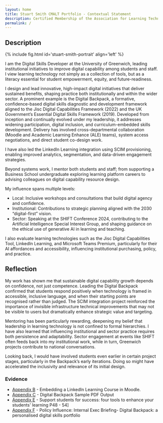 ```yaml
---
layout: home
title: Stuart Smith CMALT Portfolio - Contextual Statement
description: Certified Membership of the Association for Learning Technology (CMALT) portfolio of Stuart Smith, MSc, BA (Hons).
permalink: /
---
```


## Description

{% include fig.html id='stuart-smith-portrait' align='left' %}

I am the Digital Skills Developer at the University of Greenwich, leading institutional initiatives to improve digital capability among students and staff. I view learning technology not simply as a collection of tools, but as a literacy essential for student empowerment, equity, and future-readiness.

I design and lead innovative, high-impact digital initiatives that deliver sustained benefits, shaping practice both institutionally and within the wider sector. A prominent example is the Digital Backpack, a formative, confidence-based digital skills diagnostic and development framework aligned to the Jisc Digital Capabilities Framework (2022) and the UK Government’s Essential Digital Skills Framework (2019). Developed from inception and continually evolved under my leadership, it addresses widening participation, digital inclusion, and curriculum-embedded skills development. Delivery has involved cross-departmental collaboration (Moodle and Academic Learning Enhance (ALE) teams), system access negotiations, and direct student co-design work.

I have also led the LinkedIn Learning integration using SCIM provisioning, enabling improved analytics, segmentation, and data-driven engagement strategies.

Beyond systems work, I mentor both students and staff; from supporting a Business School undergraduate exploring learning platform careers to advising colleagues on digital capability resource design.

My influence spans multiple levels:

- Local: Inclusive workshops and consultations that build digital agency and confidence.
- Institutional: Contributions to strategic planning aligned with the 2030 “digital-first” vision.
- Sector: Speaking at the SHIFT Conference 2024, contributing to the Artificial Intelligence Special Interest Group, and shaping guidance on the ethical use of generative AI in learning and teaching.

I also evaluate learning technologies such as the Jisc Digital Capabilities Tool, LinkedIn Learning, and Microsoft Teams Premium, particularly for their AI affordances and accessibility, influencing institutional purchasing, policy, and practice.

## Reflection

My work has shown me that sustainable digital capability growth depends on confidence, not just competence. Leading the Digital Backpack confirmed that students respond positively when technology is framed in accessible, inclusive language, and when their starting points are recognised rather than judged. The SCIM integration project reinforced the importance of invisible infrastructure technical improvements that may not be visible to users but dramatically enhance strategic value and targeting.

Mentoring has been particularly rewarding, deepening my belief that leadership in learning technology is not confined to formal hierarchies. I have also learned that influencing institutional and sector practice requires both persistence and adaptability. Sector engagement at events like SHIFT often feeds back into my institutional work, while in turn, Greenwich projects contribute to national conversations.

Looking back, I would have involved students even earlier in certain project stages, particularly in the Backpack’s early iterations. Doing so might have accelerated the inclusivity and relevance of its initial design.

### Evidence

- [Appendix B](./Appendices.md#a--step-by-step-guide-embedding-a-linkedin-learning-course-in-moodle) - Embedding a LinkedIn Learning Course in Moodle.
- [Appendix C](./Appendices.md#c-digital-backpack-sample-pdf-output)  - Digital Backpack Sample PDF Output
- [Appendix E](./Appendices.md#e-support-students-for-success-four-tools-to-enhance-your-students-learning) - Support students for success: four tools to enhance your students' learning P48 - 54]
- [Appendix F](./Appendices.md#f-policy-influence-internal-exec-briefing--digital-backpack-a-personalised-digital-skills-portfolio-appendix-e---password-protected-available-to-assessors-only) - Policy Influence: Internal Exec Briefing- Digital Backpack: a personalised digital skills portfolio
